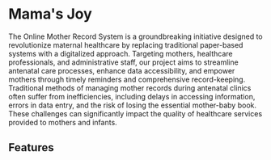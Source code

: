 # Mama's Joy
<p>The Online Mother Record System is a groundbreaking initiative designed to revolutionize maternal healthcare by replacing traditional paper-based systems with a digitalized approach. Targeting mothers, healthcare professionals, and administrative staff, our project aims to streamline antenatal care processes, enhance data accessibility, and empower mothers through timely reminders and comprehensive record-keeping. Traditional methods of managing mother records during antenatal clinics often suffer from inefficiencies, including delays in accessing information, errors in data entry, and the risk of losing the essential mother-baby book. These challenges can significantly impact the quality of healthcare services provided to mothers and infants.
</p>

## Features
